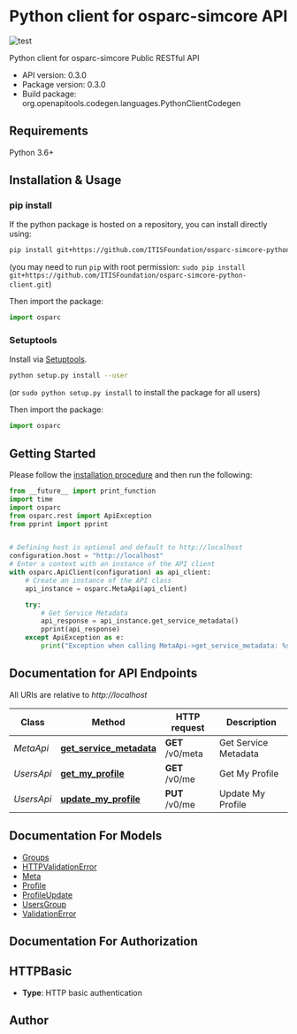 # Python client for osparc-simcore API


![test](https://github.com/ITISFoundation/osparc-simcore-python-client/workflows/test/badge.svg)
<!--
TODO: activate when service is up and running in production
[![codecov](https://codecov.io/gh/ITISFoundation/osparc-simcore-python-client/branch/master/graph/badge.svg)](https://codecov.io/gh/ITISFoundation/osparc-simcore-python-client) -->


Python client for osparc-simcore Public RESTful API

- API version: 0.3.0
- Package version: 0.3.0
- Build package: org.openapitools.codegen.languages.PythonClientCodegen

## Requirements

Python 3.6+

## Installation & Usage
### pip install

If the python package is hosted on a repository, you can install directly using:

```sh
pip install git+https://github.com/ITISFoundation/osparc-simcore-python-client.git
```
(you may need to run `pip` with root permission: `sudo pip install git+https://github.com/ITISFoundation/osparc-simcore-python-client.git`)

Then import the package:

```python
import osparc
```

### Setuptools

Install via [Setuptools](http://pypi.python.org/pypi/setuptools).

```sh
python setup.py install --user
```
(or `sudo python setup.py install` to install the package for all users)

Then import the package:

```python
import osparc
```

## Getting Started

Please follow the [installation procedure](#installation--usage) and then run the following:

```python
from __future__ import print_function
import time
import osparc
from osparc.rest import ApiException
from pprint import pprint


# Defining host is optional and default to http://localhost
configuration.host = "http://localhost"
# Enter a context with an instance of the API client
with osparc.ApiClient(configuration) as api_client:
    # Create an instance of the API class
    api_instance = osparc.MetaApi(api_client)

    try:
        # Get Service Metadata
        api_response = api_instance.get_service_metadata()
        pprint(api_response)
    except ApiException as e:
        print("Exception when calling MetaApi->get_service_metadata: %s\n" % e)

```

## Documentation for API Endpoints

All URIs are relative to *http://localhost*

Class | Method | HTTP request | Description
------------ | ------------- | ------------- | -------------
*MetaApi* | [**get_service_metadata**](docs/MetaApi.md#get_service_metadata) | **GET** /v0/meta | Get Service Metadata
*UsersApi* | [**get_my_profile**](docs/UsersApi.md#get_my_profile) | **GET** /v0/me | Get My Profile
*UsersApi* | [**update_my_profile**](docs/UsersApi.md#update_my_profile) | **PUT** /v0/me | Update My Profile


## Documentation For Models

 - [Groups](docs/Groups.md)
 - [HTTPValidationError](docs/HTTPValidationError.md)
 - [Meta](docs/Meta.md)
 - [Profile](docs/Profile.md)
 - [ProfileUpdate](docs/ProfileUpdate.md)
 - [UsersGroup](docs/UsersGroup.md)
 - [ValidationError](docs/ValidationError.md)


## Documentation For Authorization


## HTTPBasic

- **Type**: HTTP basic authentication


## Author




